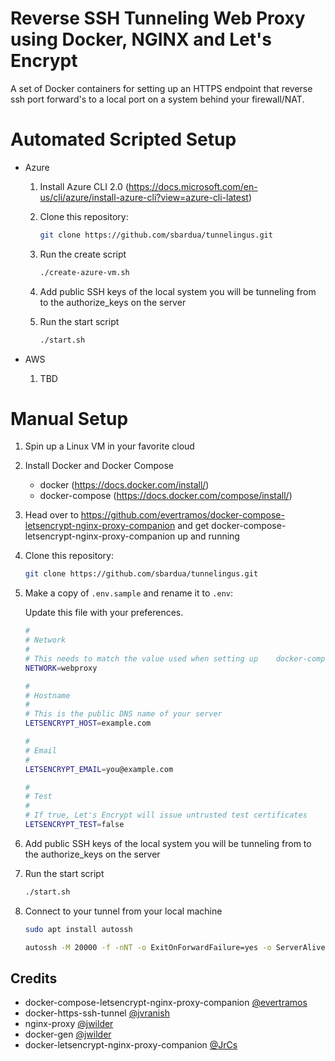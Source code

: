 # Reverse SSH Tunneling Web Proxy using Docker, NGINX and Let's Encrypt

A set of Docker containers for setting up an HTTPS endpoint that reverse ssh port forward's to a local port on a system behind your firewall/NAT.

# Automated Scripted Setup

- Azure

    1. Install Azure CLI 2.0 (https://docs.microsoft.com/en-us/cli/azure/install-azure-cli?view=azure-cli-latest)
    
    2. Clone this repository:

        ```bash
        git clone https://github.com/sbardua/tunnelingus.git
        ```
    
    3. Run the create script
    
        ```bash
        ./create-azure-vm.sh
        ```

    4. Add public SSH keys of the local system you will be tunneling from to the authorize_keys on the server

    5. Run the start script

        ```bash
        ./start.sh
        ```

- AWS

    1. TBD

# Manual Setup

1. Spin up a Linux VM in your favorite cloud

2. Install Docker and Docker Compose

    - docker (https://docs.docker.com/install/)
    - docker-compose (https://docs.docker.com/compose/install/)

3. Head over to https://github.com/evertramos/docker-compose-letsencrypt-nginx-proxy-companion and get docker-compose-letsencrypt-nginx-proxy-companion up and running

4. Clone this repository:

    ```bash
    git clone https://github.com/sbardua/tunnelingus.git
    ```

5. Make a copy of `.env.sample` and rename it to `.env`:

    Update this file with your preferences.

    ```bash
    #
    # Network
    #
    # This needs to match the value used when setting up    docker-compose-letsencrypt-nginx-proxy-companion
    NETWORK=webproxy

    #
    # Hostname
    #
    # This is the public DNS name of your server
    LETSENCRYPT_HOST=example.com

    #
    # Email
    #
    LETSENCRYPT_EMAIL=you@example.com

    #
    # Test
    #
    # If true, Let's Encrypt will issue untrusted test certificates
    LETSENCRYPT_TEST=false
    ```

6. Add public SSH keys of the local system you will be tunneling from to the authorize_keys on the server

7. Run the start script

    ```bash
    ./start.sh
    ```

8. Connect to your tunnel from your local machine

    ```bash
    sudo apt install autossh

    autossh -M 20000 -f -nNT -o ExitOnForwardFailure=yes -o ServerAliveInterval=30 -o ConnectTimeout=5 -g -R 8080:localhost:8123 -p 2222 tunnelingus@your-public-fqdn.com
    ```

## Credits

- docker-compose-letsencrypt-nginx-proxy-companion [@evertramos](https://github.com/evertramos/docker-compose-letsencrypt-nginx-proxy-companion)
- docker-https-ssh-tunnel [@jvranish](https://github.com/jvranish/docker-https-ssh-tunnel)
- nginx-proxy [@jwilder](https://github.com/jwilder/nginx-proxy)
- docker-gen [@jwilder](https://github.com/jwilder/docker-gen)
- docker-letsencrypt-nginx-proxy-companion [@JrCs](https://github.com/JrCs/docker-letsencrypt-nginx-proxy-companion)
